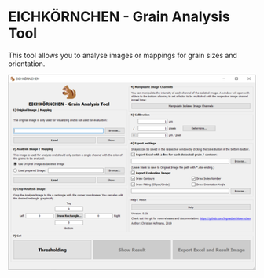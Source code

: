 # EICHKÖRNCHEN - Grain Analysis Tool
This tool allows you to analyse images or mappings for grain sizes and orientation.

![EICHKÖRNCHEN Main Window](pictures/1_main.PNG)

